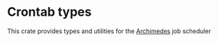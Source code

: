 # Crontab types

This crate provides types and utilities for the [Archimedes](docs.rs/archimedes) job scheduler
